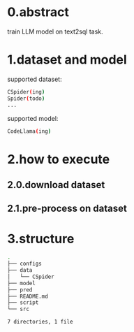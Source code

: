 
# 0.abstract

train LLM model on text2sql task.

# 1.dataset and model
supported dataset:
```bash
CSpider(ing)
Spider(todo)
...
```

supported model:
```bash
CodeLlama(ing)
```


# 2.how to execute

## 2.0.download dataset


## 2.1.pre-process on dataset


# 3.structure
```bash
.
├── configs
├── data
│   └── CSpider
├── model
├── pred
├── README.md
├── script
└── src

7 directories, 1 file
```
